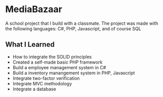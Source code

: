 # MediaBazaar
A school project that I build with a classmate. The project was made with the following languages: C#, PHP, Javascript, and of course SQL

## What I Learned
* How to integrate the SOLID principles
* Created a self-made basic PHP framework
* Build a employee management system in C#
* Build a inventory manangement system in PHP, Javascript
* Integrate two-factor verification
* Integrate MVC methodology
* Integrate a database
